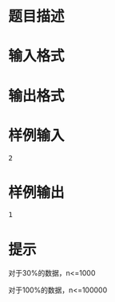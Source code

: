 

# 题目描述



# 输入格式



# 输出格式



# 样例输入


<pre>2</pre>

# 样例输出


<pre>1</pre>

# 提示


<p>
对于30%的数据，n&lt;=1000
</p>
<p>
对于100%的数据，n&lt;=100000
</p>
